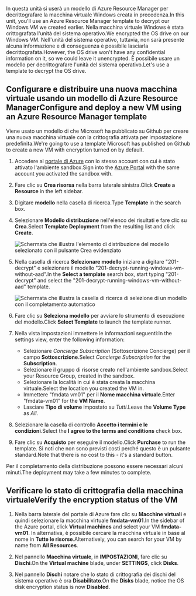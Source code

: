 <span data-ttu-id="65aed-101">In questa unità si userà un modello di Azure Resource Manager per decrittografare la macchina virtuale Windows creata in precedenza.</span><span class="sxs-lookup"><span data-stu-id="65aed-101">In this unit, you'll use an Azure Resource Manager template to decrypt our Windows VM we created earlier.</span></span> <span data-ttu-id="65aed-102">Nella macchina virtuale Windows è stata crittografata l'unità del sistema operativo.</span><span class="sxs-lookup"><span data-stu-id="65aed-102">We encrypted the OS drive on our Windows VM.</span></span> <span data-ttu-id="65aed-103">Nell'unità del sistema operativo, tuttavia, non sarà presente alcuna informazione e di conseguenza è possibile lasciarla decrittografata.</span><span class="sxs-lookup"><span data-stu-id="65aed-103">However, the OS drive won't have any confidential information on it, so we could leave it unencrypted.</span></span> <span data-ttu-id="65aed-104">È possibile usare un modello per decrittografare l'unità del sistema operativo.</span><span class="sxs-lookup"><span data-stu-id="65aed-104">Let's use a template to decrypt the OS drive.</span></span>

## <a name="configure-and-deploy-a-new-vm-using-an-azure-resource-manager-template"></a><span data-ttu-id="65aed-105">Configurare e distribuire una nuova macchina virtuale usando un modello di Azure Resource Manager</span><span class="sxs-lookup"><span data-stu-id="65aed-105">Configure and deploy a new VM using an Azure Resource Manager template</span></span>

<span data-ttu-id="65aed-106">Viene usato un modello di che Microsoft ha pubblicato su Github per creare una nuova macchina virtuale con la crittografia attivata per impostazione predefinita.</span><span class="sxs-lookup"><span data-stu-id="65aed-106">We're going to use a template Microsoft has published on Github to create a new VM with encryption turned on by default.</span></span>

1. <span data-ttu-id="65aed-107">Accedere al [portale di Azure](https://portal.azure.com/learn.docs.microsoft.com?azure-portal=true) con lo stesso account con cui è stato attivato l'ambiente sandbox.</span><span class="sxs-lookup"><span data-stu-id="65aed-107">Sign into the [Azure Portal](https://portal.azure.com/learn.docs.microsoft.com?azure-portal=true) with the same account you activated the sandbox with.</span></span>

1. <span data-ttu-id="65aed-108">Fare clic su **Crea risorsa** nella barra laterale sinistra.</span><span class="sxs-lookup"><span data-stu-id="65aed-108">Click **Create a Resource** in the left sidebar.</span></span>

1. <span data-ttu-id="65aed-109">Digitare **modello** nella casella di ricerca.</span><span class="sxs-lookup"><span data-stu-id="65aed-109">Type **Template** in the search box.</span></span>

1. <span data-ttu-id="65aed-110">Selezionare **Modello distribuzione** nell'elenco dei risultati e fare clic su **Crea**.</span><span class="sxs-lookup"><span data-stu-id="65aed-110">Select **Template Deployment** from the resulting list and click **Create**.</span></span>

    ![Schermata che illustra l'elemento di distribuzione del modello selezionato con il pulsante Crea evidenziato](../media/6-create-template.png)

1. <span data-ttu-id="65aed-112">Nella casella di ricerca **Selezionare modello** iniziare a digitare "201-decrypt" e selezionare il modello "201-decrypt-running-windows-vm-without-aad".</span><span class="sxs-lookup"><span data-stu-id="65aed-112">In the **Select a template** search box, start typing "201-decrypt" and select the "201-decrypt-running-windows-vm-without-aad" template.</span></span>

    ![Schermata che illustra la casella di ricerca di selezione di un modello con il completamento automatico](../media/6-custom-deployment.png)

1. <span data-ttu-id="65aed-114">Fare clic su **Seleziona modello** per avviare lo strumento di esecuzione del modello.</span><span class="sxs-lookup"><span data-stu-id="65aed-114">Click **Select Template** to launch the template runner.</span></span>

1. <span data-ttu-id="65aed-115">Nella vista impostazioni immettere le informazioni seguenti:</span><span class="sxs-lookup"><span data-stu-id="65aed-115">In the settings view, enter the following information:</span></span>
    - <span data-ttu-id="65aed-116">Selezionare _Concierge Subscription_ (Sottoscrizione Concierge) per il campo **Sottoscrizione**.</span><span class="sxs-lookup"><span data-stu-id="65aed-116">Select _Concierge Subscription_ for the **Subscription**.</span></span>
    - <span data-ttu-id="65aed-117">Selezionare il gruppo di risorse creato nell'ambiente sandbox.</span><span class="sxs-lookup"><span data-stu-id="65aed-117">Select your Resource Group, created in the sandbox.</span></span>
    - <span data-ttu-id="65aed-118">Selezionare la località in cui è stata creata la macchina virtuale.</span><span class="sxs-lookup"><span data-stu-id="65aed-118">Select the location you created the VM in.</span></span>
    - <span data-ttu-id="65aed-119">Immettere "fmdata vm01" per il **Nome macchina virtuale**.</span><span class="sxs-lookup"><span data-stu-id="65aed-119">Enter "fmdata-vm01" for the **VM Name**.</span></span>
    - <span data-ttu-id="65aed-120">Lasciare **Tipo di volume** impostato su _Tutti_.</span><span class="sxs-lookup"><span data-stu-id="65aed-120">Leave the **Volume Type** as _All_.</span></span>

1. <span data-ttu-id="65aed-121">Selezionare la casella di controllo **Accetto i termini e le condizioni**.</span><span class="sxs-lookup"><span data-stu-id="65aed-121">Select the **I agree to the terms and conditions** check box.</span></span>
1. <span data-ttu-id="65aed-122">Fare clic su **Acquisto** per eseguire il modello.</span><span class="sxs-lookup"><span data-stu-id="65aed-122">Click **Purchase** to run the template.</span></span> <span data-ttu-id="65aed-123">Si noti che non sono previsti costi perché questo è un pulsante standard.</span><span class="sxs-lookup"><span data-stu-id="65aed-123">Note that there is no cost to this - it's a standard button.</span></span>

<span data-ttu-id="65aed-124">Per il completamento della distribuzione possono essere necessari alcuni minuti.</span><span class="sxs-lookup"><span data-stu-id="65aed-124">The deployment may take a few minutes to complete.</span></span>

## <a name="verify-the-encryption-status-of-the-vm"></a><span data-ttu-id="65aed-125">Verificare lo stato di crittografia della macchina virtuale</span><span class="sxs-lookup"><span data-stu-id="65aed-125">Verify the encryption status of the VM</span></span>

1. <span data-ttu-id="65aed-126">Nella barra laterale del portale di Azure fare clic su **Macchine virtuali** e quindi selezionare la macchina virtuale **fmdata-vm01**.</span><span class="sxs-lookup"><span data-stu-id="65aed-126">In the sidebar of the Azure portal, click **Virtual machines** and select your VM **fmdata-vm01**.</span></span> <span data-ttu-id="65aed-127">In alternativa, è possibile cercare la macchina virtuale in base al nome in **Tutte le risorse**.</span><span class="sxs-lookup"><span data-stu-id="65aed-127">Alternatively, you can search for your VM by name from **All Resources**.</span></span>

1. <span data-ttu-id="65aed-128">Nel pannello **Macchina virtuale**, in **IMPOSTAZIONI**, fare clic su **Dischi**.</span><span class="sxs-lookup"><span data-stu-id="65aed-128">On the **Virtual machine** blade, under **SETTINGS**, click **Disks**.</span></span>

1. <span data-ttu-id="65aed-129">Nel pannello **Dischi** notare che lo stato di crittografia dei dischi del sistema operativo è ora **Disabilitato**.</span><span class="sxs-lookup"><span data-stu-id="65aed-129">On the **Disks** blade, notice the OS disk encryption status is now **Disabled**.</span></span>
